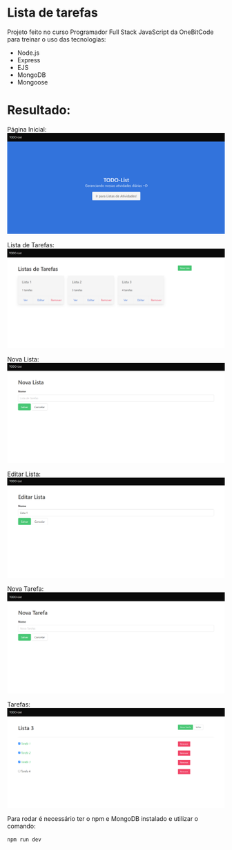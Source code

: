 # Lista de tarefas

Projeto feito no curso Programador Full Stack JavaScript da OneBitCode para treinar o uso das tecnologias:

- Node.js
- Express
- EJS
- MongoDB
- Mongoose

# Resultado:

Página Inicial:
<img src="https://github.com/maisafolgueral/to-do-list-express/blob/main/images/homepage.png?raw=true"><br/>

Lista de Tarefas:
<img src="https://github.com/maisafolgueral/to-do-list-express/blob/main/images/todolist.png?raw=true"><br/>

Nova Lista:
<img src="https://github.com/maisafolgueral/to-do-list-express/blob/main/images/newlist.png?raw=true"><br/>

Editar Lista:
<img src="https://github.com/maisafolgueral/to-do-list-express/blob/main/images/editlist.png?raw=true"><br/>

Nova Tarefa:
<img src="https://github.com/maisafolgueral/to-do-list-express/blob/main/images/newtask.png?raw=true"><br/>

Tarefas:
<img src="https://github.com/maisafolgueral/to-do-list-express/blob/main/images/tasks.png?raw=true"><br/>

Para rodar é necessário ter o npm e MongoDB instalado e utilizar o comando:

```
npm run dev
```
